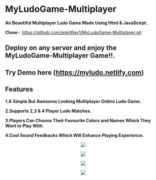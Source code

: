 


# MyLudoGame-Multiplayer

**An Beautiful Multiplayer Ludo Game Made Using Html & JavaScirpt.**

**Clone**-: https://github.com/ankitRay1/MyLudoGame-Multiplayer.git


## Deploy on any server and enjoy the MyLudoGame-Multiplayer Game!!.


## Try Demo here (https://myludo.netlify.com)



## Features
 
 **1.A Simple But Awesome Looking Multiplayer Online Ludo Game.**
 
 **2.Supports 2,3 & 4 Player Ludo Matches.**
 
 **3.Players Can Choose Their Favourite Colors and Names Which They Want to Play With.**
 
 **4.Cool Sound Feedbacks Which Will Enhance Playing Experience.**
 







<p align="center">
  <img  src="https://i.imgur.com/CFocVJ9.png">
</p>
<p align="center">
  <img  src="https://i.imgur.com/0SlgkJx.png">
</p>
<p align="center">
  <img  src="https://i.imgur.com/MapuNlS.png">
</p>
<p align="center">
  <img  src="https://i.imgur.com/e3mmXqS.png">
</p>
